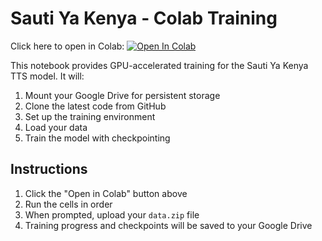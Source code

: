 # Sauti Ya Kenya - Colab Training

Click here to open in Colab:
[![Open In Colab](https://colab.research.google.com/assets/colab-badge.svg)](https://colab.research.google.com/github/Msingi-AI/Sauti-Ya-Kenya/blob/main/colab_train.ipynb)

This notebook provides GPU-accelerated training for the Sauti Ya Kenya TTS model. It will:
1. Mount your Google Drive for persistent storage
2. Clone the latest code from GitHub
3. Set up the training environment
4. Load your data
5. Train the model with checkpointing

## Instructions

1. Click the "Open in Colab" button above
2. Run the cells in order
3. When prompted, upload your `data.zip` file
4. Training progress and checkpoints will be saved to your Google Drive
